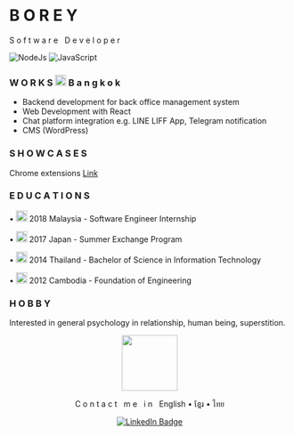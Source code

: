 # B O R E Y

S o f t w a r e&nbsp;&nbsp;&nbsp;D e v e l o p e r

<p>
<img alt="NodeJs" src="https://img.shields.io/badge/NodeJs-339933?logo=node.js&logoColor=white&style=flat" />
<img alt="JavaScript" src="https://img.shields.io/badge/JavaScript-F7DF1E?logo=javascript&logoColor=white&style=flat" />
</p>

### W O R K S <img alt="location" width="20" src="https://img.icons8.com/external-prettycons-lineal-prettycons/49/null/external-location-pin-essentials-prettycons-lineal-prettycons.png"/> B a n g k o k

- Backend development for back office management system
- Web Development with React
- Chat platform integration e.g. LINE LIFF App, Telegram notification
- CMS (WordPress)

### S H O W C A S E S

Chrome extensions [Link](https://github.com/skborey/chrome-extension)

### E D U C A T I O N S

<p>
• <img alt="malaysia" width="20" src="https://img.icons8.com/external-itim2101-lineal-itim2101/64/null/external-petronas-twin-tower-landmarks-itim2101-lineal-itim2101.png"/>
2018 Malaysia - Software Engineer Internship
</p>
<p>
• <img alt="japan" width="20" src="https://img.icons8.com/external-glyph-wichaiwi/64/null/external-japan-asian-countries-landmarks-glyph-wichaiwi.png"/>
2017 Japan - Summer Exchange Program
</p>

<p>
• <img alt="thai" width="20" src="https://img.icons8.com/external-others-pike-picture/50/null/external-antique-thailand-others-pike-picture-2.png"/>
2014 Thailand - Bachelor of Science in Information Technology
</p>
<p>
• <img alt="cambodia" width="20" src="https://img.icons8.com/external-wanicon-lineal-wanicon/64/null/external-angkor-wat-landmark-wanicon-lineal-wanicon.png"/> 2012 Cambodia - Foundation of Engineering
</p>

### H O B B Y

Interested in general psychology in relationship, human being, superstition.


<div id="footer" align="center">
  <img src="https://media.giphy.com/media/M9gbBd9nbDrOTu1Mqx/giphy.gif" width="100"/>
  <p>C o n t a c t&nbsp;&nbsp;&nbsp;m e&nbsp;&nbsp;&nbsp;i n&nbsp;&nbsp;&nbsp;English • ខ្មែរ • ไทย</p>
  <a href="https://www.linkedin.com/in/skborey/">
    <img src="https://img.shields.io/badge/LinkedIn-blue?style=for-the-badge&logo=linkedin&logoColor=white" alt="LinkedIn Badge"/>
  </a>
</div>
